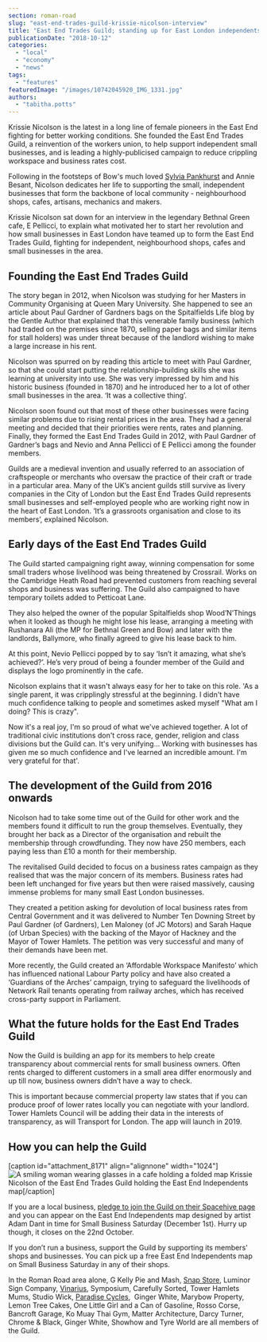 ```yaml
---
section: roman-road
slug: "east-end-trades-guild-krissie-nicolson-interview"
title: "East End Trades Guild; standing up for East London independents"
publicationDate: "2018-10-12"
categories: 
  - "local"
  - "economy"
  - "news"
tags: 
  - "features"
featuredImage: "/images/10742045920_IMG_1331.jpg"
authors: 
  - "tabitha.potts"
---
```


Krissie Nicolson is the latest in a long line of female pioneers in the East End fighting for better working conditions. She founded the East End Trades Guild, a reinvention of the workers union, to help support independent small businesses, and is leading a highly-publicised campaign to reduce crippling workspace and business rates cost.

Following in the footsteps of Bow's much loved [Sylvia Pankhurst](https://romanroadlondon.com/bows-suffragette-secrets-sylvia-pankhurst-east-end-suffrage/) and Annie Besant, Nicolson dedicates her life to supporting the small, independent businesses that form the backbone of local community - neighbourhood shops, cafes, artisans, mechanics and makers.

Krissie Nicolson sat down for an interview in the legendary Bethnal Green cafe, E Pellicci, to explain what motivated her to start her revolution and how small businesses in East London have teamed up to form the East End Trades Guild, fighting for independent, neighbourhood shops, cafes and small businesses in the area.

## Founding the East End Trades Guild

The story began in 2012, when Nicolson was studying for her Masters in Community Organising at Queen Mary University. She happened to see an article about Paul Gardner of Gardners bags on the Spitalfields Life blog by the Gentle Author that explained that this venerable family business (which had traded on the premises since 1870, selling paper bags and similar items for stall holders) was under threat because of the landlord wishing to make a large increase in his rent.

Nicolson was spurred on by reading this article to meet with Paul Gardner, so that she could start putting the relationship-building skills she was learning at university into use. She was very impressed by him and his historic business (founded in 1870) and he introduced her to a lot of other small businesses in the area. ‘It was a collective thing’.

Nicolson soon found out that most of these other businesses were facing similar problems due to rising rental prices in the area. They had a general meeting and decided that their priorities were rents, rates and planning. Finally, they formed the East End Trades Guild in 2012, with Paul Gardner of Gardner’s bags and Nevio and Anna Pellicci of E Pellicci among the founder members.

Guilds are a medieval invention and usually referred to an association of craftspeople or merchants who oversaw the practice of their craft or trade in a particular area. Many of the UK’s ancient guilds still survive as livery companies in the City of London but the East End Trades Guild represents small businesses and self-employed people who are working right now in the heart of East London. ‘It’s a grassroots organisation and close to its members’, explained Nicolson.

## Early days of the East End Trades Guild

The Guild started campaigning right away, winning compensation for some small traders whose livelihood was being threatened by Crossrail. Works on the Cambridge Heath Road had prevented customers from reaching several shops and business was suffering. The Guild also campaigned to have temporary toilets added to Petticoat Lane.

They also helped the owner of the popular Spitalfields shop Wood’N’Things when it looked as though he might lose his lease, arranging a meeting with Rushanara Ali (the MP for Bethnal Green and Bow) and later with the landlords, Ballymore, who finally agreed to give his lease back to him.

At this point, Nevio Pellicci popped by to say ‘Isn’t it amazing, what she’s achieved?’. He’s very proud of being a founder member of the Guild and displays the logo prominently in the cafe.

Nicolson explains that it wasn't always easy for her to take on this role. 'As a single parent, it was cripplingly stressful at the beginning. I didn't have much confidence talking to people and sometimes asked myself "What am I doing? This is crazy".

Now it's a real joy, I'm so proud of what we've achieved together. A lot of traditional civic institutions don't cross race, gender, religion and class divisions but the Guild can. It's very unifying... Working with businesses has given me so much confidence and I've learned an incredible amount. I'm very grateful for that'.

## The development of the Guild from 2016 onwards

Nicolson had to take some time out of the Guild for other work and the members found it difficult to run the group themselves. Eventually, they brought her back as a Director of the organisation and rebuilt the membership through crowdfunding. They now have 250 members, each paying less than £10 a month for their membership.

The revitalised Guild decided to focus on a business rates campaign as they realised that was the major concern of its members. Business rates had been left unchanged for five years but then were raised massively, causing immense problems for many small East London businesses.

They created a petition asking for devolution of local business rates from Central Government and it was delivered to Number Ten Downing Street by Paul Gardner (of Gardners), Len Maloney (of JC Motors) and Sarah Haque (of Urban Species) with the backing of the Mayor of Hackney and the Mayor of Tower Hamlets. The petition was very successful and many of their demands have been met.

More recently, the Guild created an ‘Affordable Workspace Manifesto’ which has influenced national Labour Party policy and have also created a ‘Guardians of the Arches’ campaign, trying to safeguard the livelihoods of Network Rail tenants operating from railway arches, which has received cross-party support in Parliament.

## What the future holds for the East End Trades Guild

Now the Guild is building an app for its members to help create transparency about commercial rents for small business owners. Often rents charged to different customers in a small area differ enormously and up till now, business owners didn’t have a way to check.

This is important because commercial property law states that if you can produce proof of lower rates locally you can negotiate with your landlord. Tower Hamlets Council will be adding their data in the interests of transparency, as will Transport for London. The app will launch in 2019.

## How you can help the Guild

\[caption id="attachment\_8171" align="alignnone" width="1024"\]![A smiling woman wearing glasses in a cafe holding a folded map](/images/10742064512_IMG_1296-1024x683.jpg) Krissie Nicolson of the East End Trades Guild holding the East End Independents map\[/caption\]

If you are a local business, [pledge to join the Guild on their Spacehive page](https://www.spacehive.com/eastendtradesguild) and you can appear on the East End Independents map designed by artist Adam Dant in time for Small Business Saturday (December 1st). Hurry up though, it closes on the 22nd October.

If you don’t run a business, support the Guild by supporting its members' shops and businesses. You can pick up a free East End Independents map on Small Business Saturday in any of their shops.

In the Roman Road area alone, G Kelly Pie and Mash, [Snap Store](https://romanroadlondon.com/helen-fisher-snap-store-interview/), Luminor Sign Company, [Vinarius](https://romanroadlondon.com/vinarius-bringing-italian-french-now-english-wines-roman-road/), Symposium, Carefully Sorted, Tower Hamlets Mums, Studio Wick, [Paradise Cycles](https://romanroadlondon.com/paradise-cycles-james-johnson-louis-wigmore-interview/),  Ginger White, Marybow Property, Lemon Tree Cakes, One Little Girl and a Can of Gasoline, Rosso Corse, Bancroft Garage, Ko Muay Thai Gym, Matter Architecture, Darcy Turner, Chrome & Black, Ginger White, Showhow and Tyre World are all members of the Guild.

